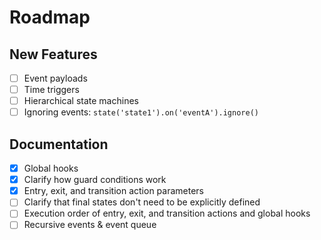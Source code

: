 # Roadmap

## New Features

- [ ] Event payloads
- [ ] Time triggers
- [ ] Hierarchical state machines
- [ ] Ignoring events: `state('state1').on('eventA').ignore()`

## Documentation

- [x] Global hooks
- [x] Clarify how guard conditions work
- [x] Entry, exit, and transition action parameters
- [ ] Clarify that final states don't need to be explicitly defined
- [ ] Execution order of entry, exit, and transition actions and global hooks
- [ ] Recursive events & event queue
